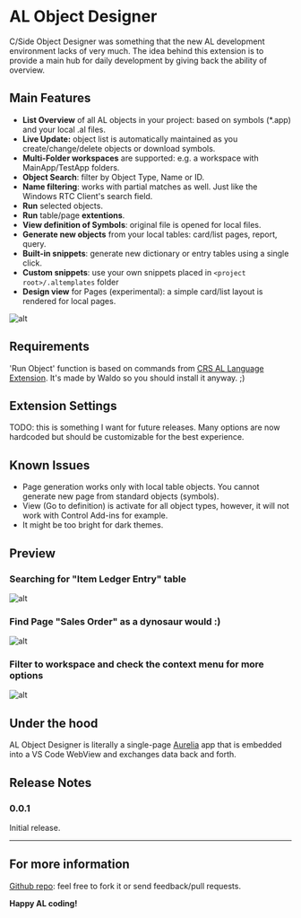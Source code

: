 # AL Object Designer

C/Side Object Designer was something that the new AL development environment lacks of very much. The idea behind this extension is to provide a main hub for daily development by giving back the ability of overview.

## Main Features

* **List Overview** of all AL objects in your project: based on symbols (*.app) and your local .al files.
* **Live Update:** object list is automatically maintained as you create/change/delete objects or download symbols.
* **Multi-Folder workspaces** are supported: e.g. a workspace with MainApp/TestApp folders.
* **Object Search**: filter by Object Type, Name or ID.
* **Name filtering**: works with partial matches as well. Just like the Windows RTC Client's search field.
* **Run** selected objects.
* **Run** table/page **extentions**.
* **View definition of Symbols**: original file is opened for local files.
* **Generate new objects** from your local tables: card/list pages, report, query.
* **Built-in snippets**: generate new dictionary or entry tables using a single click.
* **Custom snippets**: use your own snippets placed in `<project root>/.altemplates` folder
* **Design view** for Pages (experimental): a simple card/list layout is rendered for local pages. 

![alt](https://github.com/martonsagi/al-object-designer/extension-al-object-designer/images/preview1.png)

## Requirements

'Run Object' function is based on commands from [CRS AL Language Extension](https://marketplace.visualstudio.com/items?itemName=waldo.crs-al-language-extension). It's made by Waldo so you should install it anyway. ;)

## Extension Settings

TODO: this is something I want for future releases. Many options are now hardcoded but should be customizable for the best experience.

## Known Issues

* Page generation works only with local table objects. You cannot generate new page from standard objects (symbols).
* View (Go to definition) is activate for all object types, however, it will not work with Control Add-ins for example. 
* It might be too bright for dark themes. 

## Preview

### Searching for "Item Ledger Entry" table
![alt](https://github.com/martonsagi/al-object-designer/extension-al-object-designer/images/preview2.png)

### Find Page "Sales Order" as a dynosaur would :)
![alt](https://github.com/martonsagi/al-object-designer/extension-al-object-designer/images/preview3.png)

### Filter to workspace and check the context menu for more options
![alt](https://github.com/martonsagi/al-object-designer/extension-al-object-designer/images/preview4.png)

## Under the hood
AL Object Designer is literally a single-page [Aurelia](https://aurelia.io/) app that is embedded into a VS Code WebView and exchanges data back and forth.

## Release Notes

### 0.0.1

Initial release.

----------------------------------------------

## For more information
[Github repo](https://github.com/martonsagi/al-object-designer): feel free to fork it or send feedback/pull requests.

**Happy AL coding!**
